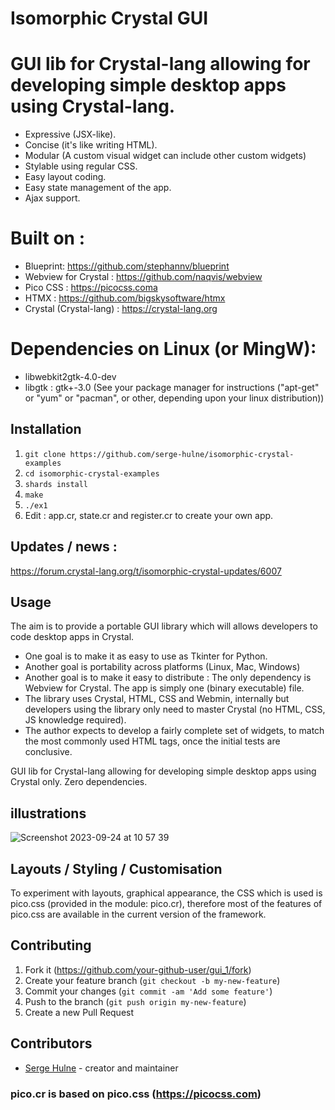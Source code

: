 # Isomorphic Crystal GUI

# GUI lib for Crystal-lang allowing for developing simple desktop apps using Crystal-lang.

- Expressive (JSX-like).
- Concise (it's like writing HTML).
- Modular (A custom visual widget can include other custom widgets)
- Stylable using regular CSS.
- Easy layout coding.
- Easy state management of the app.
- Ajax support.

# Built on :

- Blueprint: https://github.com/stephannv/blueprint
- Webview for Crystal : https://github.com/naqvis/webview
- Pico CSS : https://picocss.coma
- HTMX : https://github.com/bigskysoftware/htmx
- Crystal (Crystal-lang) : https://crystal-lang.org

# Dependencies on Linux (or MingW): 
- libwebkit2gtk-4.0-dev
- libgtk : gtk+-3.0
(See your package manager for instructions ("apt-get" or "yum" or "pacman", or other, depending upon your linux distribution))

## Installation

1. `git clone https://github.com/serge-hulne/isomorphic-crystal-examples`
2. `cd isomorphic-crystal-examples`
3. `shards install`
4. `make`
5. `./ex1`
6. Edit :  app.cr, state.cr and register.cr to create your own app.


## Updates / news :
https://forum.crystal-lang.org/t/isomorphic-crystal-updates/6007

## Usage
The aim is to provide a portable GUI library which will allows developers to code desktop apps in Crystal.

- One goal is to make it as easy to use as Tkinter for Python.
- Another goal is portability across platforms (Linux, Mac, Windows)
- Another goal is to make it easy to distribute : The only dependency is Webview for Crystal. The app is simply one (binary executable) file.
- The library uses Crystal, HTML, CSS and Webmin, internally but developers using the library only need to master Crystal (no HTML, CSS, JS knowledge required).
- The author expects to develop a fairly complete set of widgets, to match the most commonly used HTML tags, once the initial tests are conclusive. 
  
GUI lib for Crystal-lang allowing for developing simple desktop apps using Crystal only. Zero dependencies.

## illustrations 
![Screenshot 2023-09-24 at 10 57 39](https://github.com/serge-hulne/Isomorphic-crystal/assets/303502/8a70e436-432a-4d46-a1f4-319a6de1c0ce)

## Layouts / Styling / Customisation
To experiment with layouts, graphical appearance, the CSS which is used is pico.css (provided in the module: pico.cr), therefore most of the features of pico.css are available in the current version of the framework.


## Contributing

1. Fork it (<https://github.com/your-github-user/gui_1/fork>)
2. Create your feature branch (`git checkout -b my-new-feature`)
3. Commit your changes (`git commit -am 'Add some feature'`)
4. Push to the branch (`git push origin my-new-feature`)
5. Create a new Pull Request

## Contributors

- [Serge Hulne](https://github.com/serge-hulne) - creator and maintainer

### pico.cr is based on pico.css (https://picocss.com)
